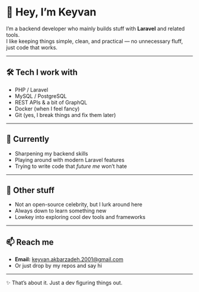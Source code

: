 # 👋 Hey, I’m Keyvan  

I’m a backend developer who mainly builds stuff with **Laravel** and related tools.  
I like keeping things simple, clean, and practical — no unnecessary fluff, just code that works.  

---

## 🛠️ Tech I work with
- PHP / Laravel  
- MySQL / PostgreSQL  
- REST APIs & a bit of GraphQL  
- Docker (when I feel fancy)  
- Git (yes, I break things and fix them later)

---

## 🌱 Currently
- Sharpening my backend skills  
- Playing around with modern Laravel features  
- Trying to write code that *future me* won’t hate  

---

## 🎯 Other stuff
- Not an open-source celebrity, but I lurk around here  
- Always down to learn something new  
- Lowkey into exploring cool dev tools and frameworks

---

## 📫 Reach me
- **Email:** keyvan.akbarzadeh.2001@gmail.com  
- Or just drop by my repos and say hi  

---

✨ That’s about it. Just a dev figuring things out.
